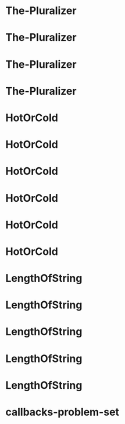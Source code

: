 # The-Pluralizer
# The-Pluralizer
# The-Pluralizer
# The-Pluralizer
# HotOrCold
# HotOrCold
# HotOrCold
# HotOrCold
# HotOrCold
# HotOrCold
# LengthOfString
# LengthOfString
# LengthOfString
# LengthOfString
# LengthOfString
# callbacks-problem-set
